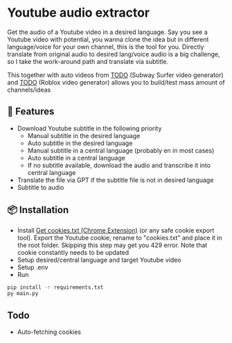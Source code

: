 # Youtube audio extractor

Get the audio of a Youtube video in a desired language. Say you see a Youtube video with potential, 
you wanna clone the idea but in different language/voice for your own channel, this is the tool for you. 
Directly translate from original audio to desired lang/voice audio is a big challenge, 
so I take the work-around path and translate via subtitle.

This together with auto videos from [TODO](https://github.com/username/awesome-tool) (Subway Surfer video generator)
and [TODO](https://github.com/username/awesome-tool) (Roblox video generator) allows you to build/test mass amount
of channels/ideas


## 🚀 Features
- Download Youtube subtitle in the following priority
  - Manual subtitle in the desired language
  - Auto subtitle in the desired language
  - Manual subtitle in a central language (probably en in most cases)
  - Auto subtitle in a central language
  - If no subtitle available, download the audio and transcribe it into central language
- Translate the file via GPT if the subtitle file is not in desired language
- Subtitle to audio


## 📦 Installation

- Install [Get cookies.txt (Chrome Extension)](https://chrome.google.com/webstore/detail/get-cookiestxt-locally/cclelndahbckbenkjhflpdbgdldlbecc) (or any safe cookie export tool). 
Export the Youtube cookie, rename to "cookies.txt" and place it in the root folder. 
Skipping this step may get you 429 error. Note that cookie constantly needs to be updated
- Setup desired/central language and target Youtube video
- Setup .env
- Run
```bash
pip install -r requirements.txt
py main.py
```

## Todo

- Auto-fetching cookies